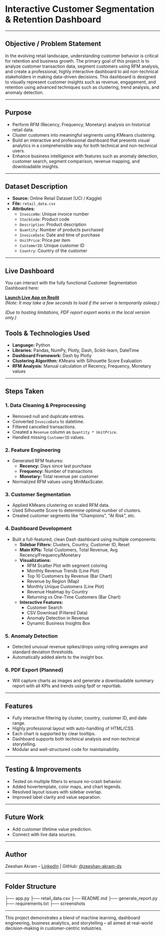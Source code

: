 # Interactive Customer Segmentation & Retention Dashboard

---

## Objective / Problem Statement

In the evolving retail landscape, understanding customer behavior is critical for retention and business growth. The primary goal of this project is to analyze customer transaction data, segment customers using RFM analysis, and create a professional, highly interactive dashboard to aid non-technical stakeholders in making data-driven decisions. This dashboard is designed to visually represent customer insights such as revenue, engagement, and retention using advanced techniques such as clustering, trend analysis, and anomaly detection.

---

## Purpose

* Perform RFM (Recency, Frequency, Monetary) analysis on historical retail data.
* Cluster customers into meaningful segments using KMeans clustering.
* Build an interactive and professional dashboard that presents visual analytics in a comprehensible way for both technical and non-technical users.
* Enhance business intelligence with features such as anomaly detection, customer search, segment comparison, revenue mapping, and downloadable insights.

---

## Dataset Description

* **Source:** Online Retail Dataset (UCI / Kaggle)
* **File:** `retail_data.csv`
* **Attributes:**
    * `InvoiceNo`: Unique invoice number
    * `StockCode`: Product code
    * `Description`: Product description
    * `Quantity`: Number of products purchased
    * `InvoiceDate`: Date and time of purchase
    * `UnitPrice`: Price per item
    * `CustomerID`: Unique customer ID
    * `Country`: Country of the customer

---

## Live Dashboard

You can interact with the fully functional Customer Segmentation Dashboard here:

**[Launch Live App on Replit](https://76185987-9975-4670-998e-c6a95ed53207-00-3ds4baow1nkz1.pike.replit.dev/)**  
*(Note: It may take a few seconds to load if the server is temporarily asleep.)* 

*(Due to hosting limitations, PDF report export works in the local version only.)*
## Tools & Technologies Used

* **Language:** Python
* **Libraries:** Pandas, NumPy, Plotly, Dash, Scikit-learn, DateTime
* **Dashboard Framework:** Dash by Plotly
* **Clustering Algorithm:** KMeans with Silhouette Score Evaluation
* **RFM Analysis:** Manual calculation of Recency, Frequency, Monetary values

---

## Steps Taken

### 1. Data Cleaning & Preprocessing

* Removed null and duplicate entries.
* Converted `InvoiceDate` to datetime.
* Filtered cancelled transactions.
* Created a `Revenue` column as `Quantity * UnitPrice`.
* Handled missing `CustomerID` values.

### 2. Feature Engineering

* Generated RFM features:
    * **Recency:** Days since last purchase
    * **Frequency:** Number of transactions
    * **Monetary:** Total revenue per customer
* Normalized RFM values using MinMaxScaler.

### 3. Customer Segmentation

* Applied KMeans clustering on scaled RFM data.
* Used Silhouette Score to determine optimal number of clusters.
* Created customer segments like "Champions", "At Risk", etc.

### 4. Dashboard Development

* Built a full-featured, clean Dash dashboard using multiple components:
    * **Sidebar Filters:** Clusters, Country, Customer ID, Reset
    * **Main KPIs:** Total Customers, Total Revenue, Avg Recency/Frequency/Monetary
    * **Visualizations:**
        * RFM Scatter Plot with segment coloring
        * Monthly Revenue Trends (Line Plot)
        * Top 10 Customers by Revenue (Bar Chart)
        * Revenue by Region (Map)
        * Monthly Unique Customers (Line Plot)
        * Revenue Heatmap by Country
        * Returning vs One-Time Customers (Bar Chart)
    * **Interactive Features:**
        * Customer Search
        * CSV Download (Filtered Data)
        * Anomaly Detection in Revenue
        * Dynamic Business Insights Box

### 5. Anomaly Detection

* Detected unusual revenue spikes/drops using rolling averages and standard deviation thresholds.
* Automatically added alerts to the insight box.

### 6. PDF Export (Planned)

* Will capture charts as images and generate a downloadable summary report with all KPIs and trends using fpdf or reportlab.

---


## Features

* Fully interactive filtering by cluster, country, customer ID, and date range.
* Highly professional layout with auto-handling of HTML/CSS.
* Each chart is supported by clear tooltips.
* Dashboard supports both technical analysis and non-technical storytelling.
* Modular and well-structured code for maintainability.

---

## Testing & Improvements

* Tested on multiple filters to ensure no-crash behavior.
* Added hovertemplate, color maps, and chart legends.
* Resolved layout issues with sidebar overlap.
* Improved label clarity and value separation.

---

## Future Work

* Add customer lifetime value prediction.
* Connect with live data sources.
---

## Author

Zeeshan Akram – [LinkedIn](https://www.linkedin.com/in/zeeshan-akram-ds/) | GitHub: [@zeeshan-akram-ds](https://github.com/zeeshan-akram-ds)

---

## Folder Structure
├── app.py
├── retail_data.csv
├── README.md
├── generate_report.py
├── requirements.txt
├── screenshots

---

This project demonstrates a blend of machine learning, dashboard engineering, business analytics, and storytelling – all aimed at real-world decision-making in customer-centric industries.
